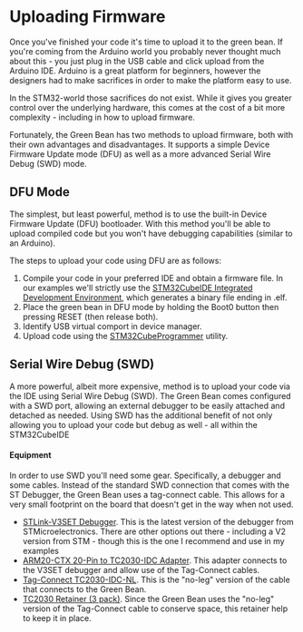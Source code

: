 # Uploading Firmware

Once you've finished your code it's time to upload it to the green bean.  If you're coming from the Arduino world you probably never thought much about this - you just plug in the USB cable and click upload from the Arduino IDE.  Arduino is a great platform for beginners, however the designers had to make sacrifices in order to make the platform easy to use.  

In the STM32-world those sacrifices do not exist.  While it gives you greater control over the underlying hardware, this comes at the cost of a bit more complexity - including in how to upload firmware.

Fortunately, the Green Bean has two methods to upload firmware, both with their own advantages and disadvantages.  It supports a simple Device Firmware Update mode (DFU) as well as a more advanced Serial Wire Debug (SWD) mode.

## DFU Mode

The simplest, but least powerful, method is to use the built-in Device Firmware Update (DFU) bootloader.  With this method you'll be able to upload compiled code but you won't have debugging capabilities (similar to an Arduino).  

The steps to upload your code using DFU are as follows:

1.  Compile your code in your preferred IDE and obtain a firmware file.  In our examples we'll strictly use the [STM32CubeIDE Integrated Development Environment](https://www.st.com/en/development-tools/stm32cubeide.html), which generates a binary file ending in .elf.  
2.  Place the green bean in DFU mode by holding the Boot0 button then pressing RESET (then release both).  
3.  Identify USB virtual comport in device manager.  
4.  Upload code using the [STM32CubeProgrammer](https://www.st.com/en/development-tools/stm32cubeprog.html) utility.


## Serial Wire Debug (SWD)   

A more powerful, albeit more expensive, method is to upload your code via the IDE using Serial Wire Debug (SWD).  The Green Bean comes configured with a SWD port, allowing an external debugger to be easily attached and detached as needed.  Using SWD has the additional benefit of not only allowing you to upload your code but debug as well - all within the STM32CubeIDE

#### Equipment

In order to use SWD you'll need some gear.  Specifically, a debugger and some cables.  Instead of the standard SWD connection that comes with the ST Debugger, the Green Bean uses a tag-connect cable.  This allows for a very small footprint on the board that doesn't get in the way when not used.  

- [STLink-V3SET Debugger](https://www.digikey.com/en/products/detail/stmicroelectronics/STLINK-V3SET/9636028).  This is the latest version of the debugger from STMicroelectronics.  There are other options out there - including a V2 version from STM - though this is the one I recommend and use in my examples
- [ARM20-CTX 20-Pin to TC2030-IDC Adapter](https://www.tag-connect.com/product/arm20-ctx-20-pin-to-tc2030-idc-adapter-for-cortex).  This adapter connects to the V3SET debugger and allow use of the Tag-Connect cables.
- [Tag-Connect TC2030-IDC-NL](https://www.tag-connect.com/product/tc2030-idc-nl).  This is the "no-leg" version of the cable that connects to the Green Bean.  
- [TC2030 Retainer (3 pack)](https://www.tag-connect.com/product/tc2030-retaining-clip-board-3-pack).  Since the Green Bean uses the "no-leg" version of the Tag-Connect cable to conserve space, this retainer help to keep it in place.


